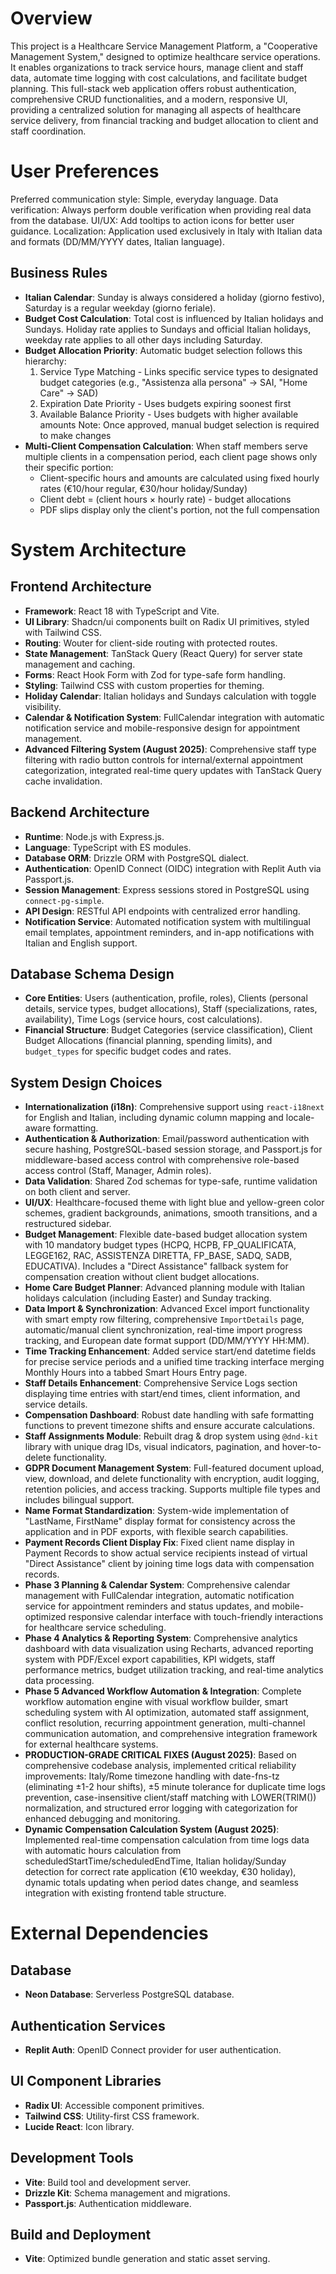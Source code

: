 # Overview

This project is a Healthcare Service Management Platform, a "Cooperative Management System," designed to optimize healthcare service operations. It enables organizations to track service hours, manage client and staff data, automate time logging with cost calculations, and facilitate budget planning. This full-stack web application offers robust authentication, comprehensive CRUD functionalities, and a modern, responsive UI, providing a centralized solution for managing all aspects of healthcare service delivery, from financial tracking and budget allocation to client and staff coordination.

# User Preferences

Preferred communication style: Simple, everyday language.
Data verification: Always perform double verification when providing real data from the database.
UI/UX: Add tooltips to action icons for better user guidance.
Localization: Application used exclusively in Italy with Italian data and formats (DD/MM/YYYY dates, Italian language).

## Business Rules
- **Italian Calendar**: Sunday is always considered a holiday (giorno festivo), Saturday is a regular weekday (giorno feriale).
- **Budget Cost Calculation**: Total cost is influenced by Italian holidays and Sundays. Holiday rate applies to Sundays and official Italian holidays, weekday rate applies to all other days including Saturday.
- **Budget Allocation Priority**: Automatic budget selection follows this hierarchy:
  1. Service Type Matching - Links specific service types to designated budget categories (e.g., "Assistenza alla persona" → SAI, "Home Care" → SAD)
  2. Expiration Date Priority - Uses budgets expiring soonest first
  3. Available Balance Priority - Uses budgets with higher available amounts
  Note: Once approved, manual budget selection is required to make changes
- **Multi-Client Compensation Calculation**: When staff members serve multiple clients in a compensation period, each client page shows only their specific portion:
  - Client-specific hours and amounts are calculated using fixed hourly rates (€10/hour regular, €30/hour holiday/Sunday)
  - Client debt = (client hours × hourly rate) - budget allocations
  - PDF slips display only the client's portion, not the full compensation

# System Architecture

## Frontend Architecture
- **Framework**: React 18 with TypeScript and Vite.
- **UI Library**: Shadcn/ui components built on Radix UI primitives, styled with Tailwind CSS.
- **Routing**: Wouter for client-side routing with protected routes.
- **State Management**: TanStack Query (React Query) for server state management and caching.
- **Forms**: React Hook Form with Zod for type-safe form handling.
- **Styling**: Tailwind CSS with custom properties for theming.
- **Holiday Calendar**: Italian holidays and Sundays calculation with toggle visibility.
- **Calendar & Notification System**: FullCalendar integration with automatic notification service and mobile-responsive design for appointment management.
- **Advanced Filtering System (August 2025)**: Comprehensive staff type filtering with radio button controls for internal/external appointment categorization, integrated real-time query updates with TanStack Query cache invalidation.

## Backend Architecture
- **Runtime**: Node.js with Express.js.
- **Language**: TypeScript with ES modules.
- **Database ORM**: Drizzle ORM with PostgreSQL dialect.
- **Authentication**: OpenID Connect (OIDC) integration with Replit Auth via Passport.js.
- **Session Management**: Express sessions stored in PostgreSQL using `connect-pg-simple`.
- **API Design**: RESTful API endpoints with centralized error handling.
- **Notification Service**: Automated notification system with multilingual email templates, appointment reminders, and in-app notifications with Italian and English support.

## Database Schema Design
- **Core Entities**: Users (authentication, profile, roles), Clients (personal details, service types, budget allocations), Staff (specializations, rates, availability), Time Logs (service hours, cost calculations).
- **Financial Structure**: Budget Categories (service classification), Client Budget Allocations (financial planning, spending limits), and `budget_types` for specific budget codes and rates.

## System Design Choices
- **Internationalization (i18n)**: Comprehensive support using `react-i18next` for English and Italian, including dynamic column mapping and locale-aware formatting.
- **Authentication & Authorization**: Email/password authentication with secure hashing, PostgreSQL-based session storage, and Passport.js for middleware-based access control with comprehensive role-based access control (Staff, Manager, Admin roles).
- **Data Validation**: Shared Zod schemas for type-safe, runtime validation on both client and server.
- **UI/UX**: Healthcare-focused theme with light blue and yellow-green color schemes, gradient backgrounds, animations, smooth transitions, and a restructured sidebar.
- **Budget Management**: Flexible date-based budget allocation system with 10 mandatory budget types (HCPQ, HCPB, FP_QUALIFICATA, LEGGE162, RAC, ASSISTENZA DIRETTA, FP_BASE, SADQ, SADB, EDUCATIVA). Includes a "Direct Assistance" fallback system for compensation creation without client budget allocations.
- **Home Care Budget Planner**: Advanced planning module with Italian holidays calculation (including Easter) and Sunday tracking.
- **Data Import & Synchronization**: Advanced Excel import functionality with smart empty row filtering, comprehensive `ImportDetails` page, automatic/manual client synchronization, real-time import progress tracking, and European date format support (DD/MM/YYYY HH:MM).
- **Time Tracking Enhancement**: Added service start/end datetime fields for precise service periods and a unified time tracking interface merging Monthly Hours into a tabbed Smart Hours Entry page.
- **Staff Details Enhancement**: Comprehensive Service Logs section displaying time entries with start/end times, client information, and service details.
- **Compensation Dashboard**: Robust date handling with safe formatting functions to prevent timezone shifts and ensure accurate calculations.
- **Staff Assignments Module**: Rebuilt drag & drop system using `@dnd-kit` library with unique drag IDs, visual indicators, pagination, and hover-to-delete functionality.
- **GDPR Document Management System**: Full-featured document upload, view, download, and delete functionality with encryption, audit logging, retention policies, and access tracking. Supports multiple file types and includes bilingual support.
- **Name Format Standardization**: System-wide implementation of "LastName, FirstName" display format for consistency across the application and in PDF exports, with flexible search capabilities.
- **Payment Records Client Display Fix**: Fixed client name display in Payment Records to show actual service recipients instead of virtual "Direct Assistance" client by joining time logs data with compensation records.
- **Phase 3 Planning & Calendar System**: Comprehensive calendar management with FullCalendar integration, automatic notification service for appointment reminders and status updates, and mobile-optimized responsive calendar interface with touch-friendly interactions for healthcare service scheduling.
- **Phase 4 Analytics & Reporting System**: Comprehensive analytics dashboard with data visualization using Recharts, advanced reporting system with PDF/Excel export capabilities, KPI widgets, staff performance metrics, budget utilization tracking, and real-time analytics data processing.
- **Phase 5 Advanced Workflow Automation & Integration**: Complete workflow automation engine with visual workflow builder, smart scheduling system with AI optimization, automated staff assignment, conflict resolution, recurring appointment generation, multi-channel communication automation, and comprehensive integration framework for external healthcare systems.
- **PRODUCTION-GRADE CRITICAL FIXES (August 2025)**: Based on comprehensive codebase analysis, implemented critical reliability improvements: Italy/Rome timezone handling with date-fns-tz (eliminating ±1-2 hour shifts), ±5 minute tolerance for duplicate time logs prevention, case-insensitive client/staff matching with LOWER(TRIM()) normalization, and structured error logging with categorization for enhanced debugging and monitoring.
- **Dynamic Compensation Calculation System (August 2025)**: Implemented real-time compensation calculation from time logs data with automatic hours calculation from scheduledStartTime/scheduledEndTime, Italian holiday/Sunday detection for correct rate application (€10 weekday, €30 holiday), dynamic totals updating when period dates change, and seamless integration with existing frontend table structure.

# External Dependencies

## Database
- **Neon Database**: Serverless PostgreSQL database.

## Authentication Services
- **Replit Auth**: OpenID Connect provider for user authentication.

## UI Component Libraries
- **Radix UI**: Accessible component primitives.
- **Tailwind CSS**: Utility-first CSS framework.
- **Lucide React**: Icon library.

## Development Tools
- **Vite**: Build tool and development server.
- **Drizzle Kit**: Schema management and migrations.
- **Passport.js**: Authentication middleware.

## Build and Deployment
- **Vite**: Optimized bundle generation and static asset serving.